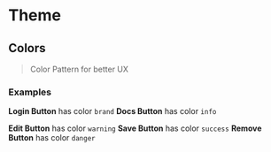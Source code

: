 # Theme

## Colors

> Color Pattern for better UX

### Examples

**Login Button** has color `brand`
**Docs Button** has color `info`

**Edit Button** has color `warning`
**Save Button** has color `success`
**Remove Button** has color `danger`
